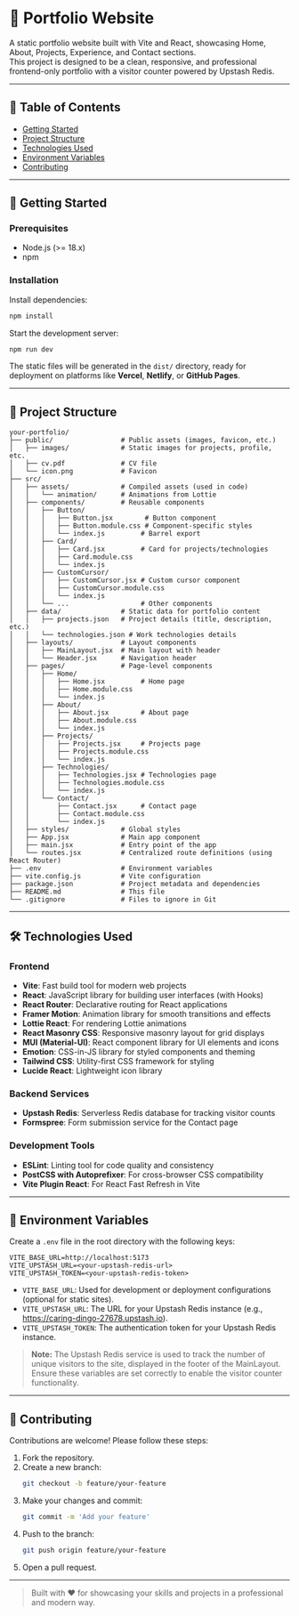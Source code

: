 # 🌟 Portfolio Website

A static portfolio website built with Vite and React, showcasing Home, About, Projects, Experience, and Contact sections.  
This project is designed to be a clean, responsive, and professional frontend-only portfolio with a visitor counter powered by Upstash Redis.

---

## 📑 Table of Contents

- [Getting Started](#-getting-started)
- [Project Structure](#-project-structure)
- [Technologies Used](#-technologies-used)
- [Environment Variables](#-environment-variables)
- [Contributing](#-contributing)

---

## 🚀 Getting Started

### **Prerequisites**
- Node.js (>= 18.x)
- npm

### **Installation**

Install dependencies:
```bash
npm install
```

Start the development server:
```bash
npm run dev
```

The static files will be generated in the `dist/` directory, ready for deployment on platforms like **Vercel**, **Netlify**, or **GitHub Pages**.

---

## 📂 Project Structure

```
your-portfolio/
├── public/                 # Public assets (images, favicon, etc.)
│   ├── images/             # Static images for projects, profile, etc.
│   ├── cv.pdf              # CV file
│   └── icon.png            # Favicon
├── src/
│   ├── assets/             # Compiled assets (used in code)
│   │   └── animation/      # Animations from Lottie
│   ├── components/         # Reusable components
│   │   ├── Button/
│   │   │   ├── Button.jsx        # Button component
│   │   │   ├── Button.module.css # Component-specific styles
│   │   │   └── index.js         # Barrel export
│   │   ├── Card/
│   │   │   ├── Card.jsx         # Card for projects/technologies
│   │   │   ├── Card.module.css
│   │   │   └── index.js
│   │   ├── CustomCursor/
│   │   │   ├── CustomCursor.jsx # Custom cursor component
│   │   │   ├── CustomCursor.module.css
│   │   │   └── index.js
│   │   └── ...                  # Other components
│   ├── data/               # Static data for portfolio content
│   │   ├── projects.json   # Project details (title, description, etc.)
│   │   └── technologies.json # Work technologies details
│   ├── layouts/            # Layout components
│   │   ├── MainLayout.jsx  # Main layout with header
│   │   └── Header.jsx      # Navigation header
│   ├── pages/              # Page-level components
│   │   ├── Home/
│   │   │   ├── Home.jsx         # Home page
│   │   │   ├── Home.module.css
│   │   │   └── index.js
│   │   ├── About/
│   │   │   ├── About.jsx        # About page
│   │   │   ├── About.module.css
│   │   │   └── index.js
│   │   ├── Projects/
│   │   │   ├── Projects.jsx     # Projects page
│   │   │   ├── Projects.module.css
│   │   │   └── index.js
│   │   ├── Technologies/
│   │   │   ├── Technologies.jsx # Technologies page
│   │   │   ├── Technologies.module.css
│   │   │   └── index.js
│   │   └── Contact/
│   │       ├── Contact.jsx      # Contact page
│   │       ├── Contact.module.css
│   │       └── index.js
│   ├── styles/             # Global styles
│   ├── App.jsx             # Main app component
│   ├── main.jsx            # Entry point of the app
│   └── routes.jsx          # Centralized route definitions (using React Router)
├── .env                    # Environment variables
├── vite.config.js          # Vite configuration
├── package.json            # Project metadata and dependencies
├── README.md               # This file
└── .gitignore              # Files to ignore in Git
```

---

## 🛠️ Technologies Used

### **Frontend**
- **Vite**: Fast build tool for modern web projects
- **React**: JavaScript library for building user interfaces (with Hooks)
- **React Router**: Declarative routing for React applications
- **Framer Motion**: Animation library for smooth transitions and effects
- **Lottie React**: For rendering Lottie animations
- **React Masonry CSS**: Responsive masonry layout for grid displays
- **MUI (Material-UI)**: React component library for UI elements and icons
- **Emotion**: CSS-in-JS library for styled components and theming
- **Tailwind CSS**: Utility-first CSS framework for styling
- **Lucide React**: Lightweight icon library

### **Backend Services**
- **Upstash Redis**: Serverless Redis database for tracking visitor counts
- **Formspree**: Form submission service for the Contact page

### **Development Tools**
- **ESLint**: Linting tool for code quality and consistency
- **PostCSS with Autoprefixer**: For cross-browser CSS compatibility
- **Vite Plugin React**: For React Fast Refresh in Vite

---

## 🔧 Environment Variables

Create a `.env` file in the root directory with the following keys:
```
VITE_BASE_URL=http://localhost:5173
VITE_UPSTASH_URL=<your-upstash-redis-url>
VITE_UPSTASH_TOKEN=<your-upstash-redis-token>
```

- `VITE_BASE_URL`: Used for development or deployment configurations (optional for static sites).
- `VITE_UPSTASH_URL`: The URL for your Upstash Redis instance (e.g., https://caring-dingo-27678.upstash.io).
- `VITE_UPSTASH_TOKEN`: The authentication token for your Upstash Redis instance.

> **Note:** The Upstash Redis service is used to track the number of unique visitors to the site, displayed in the footer of the MainLayout. Ensure these variables are set correctly to enable the visitor counter functionality.

---

## 🤝 Contributing

Contributions are welcome! Please follow these steps:

1. Fork the repository.
2. Create a new branch:
   ```bash
   git checkout -b feature/your-feature
   ```
3. Make your changes and commit:
   ```bash
   git commit -m 'Add your feature'
   ```
4. Push to the branch:
   ```bash
   git push origin feature/your-feature
   ```
5. Open a pull request.

---

> Built with ❤️ for showcasing your skills and projects in a professional and modern way.
